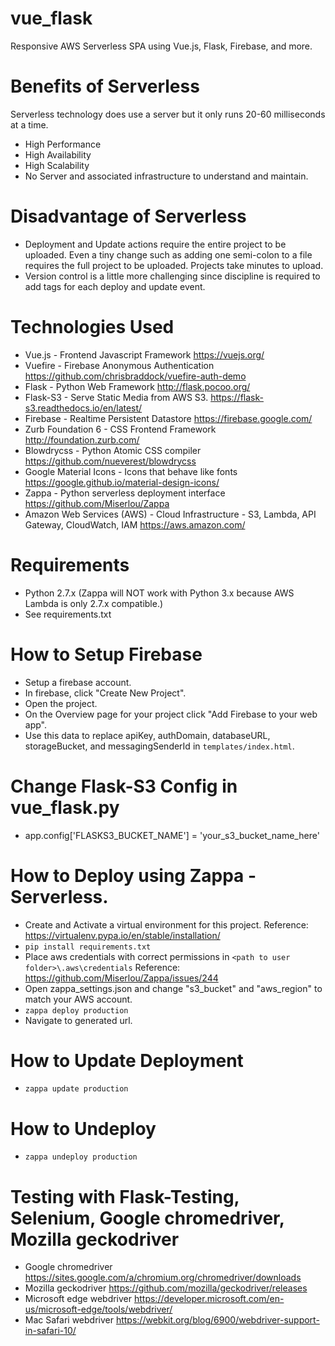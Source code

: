 # vue_flask
Responsive AWS Serverless SPA using Vue.js, Flask, Firebase, and more.

# Benefits of Serverless
Serverless technology does use a server but it only runs 20-60 milliseconds at a time.
- High Performance
- High Availability
- High Scalability
- No Server and associated infrastructure to understand and maintain.

# Disadvantage of Serverless
- Deployment and Update actions require the entire project to be uploaded. Even a tiny change such as adding one 
semi-colon to a file requires the full project to be uploaded.  Projects take minutes to upload.
- Version control is a little more challenging since discipline is required to add tags for each deploy and update 
event.

# Technologies Used
- Vue.js - Frontend Javascript Framework https://vuejs.org/
- Vuefire - Firebase Anonymous Authentication https://github.com/chrisbraddock/vuefire-auth-demo
- Flask - Python Web Framework http://flask.pocoo.org/
- Flask-S3 - Serve Static Media from AWS S3. https://flask-s3.readthedocs.io/en/latest/
- Firebase - Realtime Persistent Datastore https://firebase.google.com/
- Zurb Foundation 6 - CSS Frontend Framework http://foundation.zurb.com/
- Blowdrycss - Python Atomic CSS compiler https://github.com/nueverest/blowdrycss
- Google Material Icons - Icons that behave like fonts https://google.github.io/material-design-icons/
- Zappa - Python serverless deployment interface https://github.com/Miserlou/Zappa
- Amazon Web Services (AWS) - Cloud Infrastructure - S3, Lambda, API Gateway, CloudWatch, IAM https://aws.amazon.com/

# Requirements
- Python 2.7.x (Zappa will NOT work with Python 3.x because AWS Lambda is only 2.7.x compatible.)
- See requirements.txt

# How to Setup Firebase
- Setup a firebase account.
- In firebase, click "Create New Project".
- Open the project.
- On the Overview page for your project click "Add Firebase to your web app".
- Use this data to replace apiKey, authDomain, databaseURL, storageBucket, and messagingSenderId in `templates/index.html`.

# Change Flask-S3 Config in vue_flask.py
- app.config['FLASKS3_BUCKET_NAME'] = 'your_s3_bucket_name_here'

# How to Deploy using Zappa - Serverless.
- Create and Activate a virtual environment for this project. Reference: https://virtualenv.pypa.io/en/stable/installation/
- `pip install requirements.txt`
- Place aws credentials with correct permissions in `<path to user folder>\.aws\credentials` Reference: https://github.com/Miserlou/Zappa/issues/244
- Open zappa_settings.json and change "s3_bucket" and "aws_region" to match your AWS account.
- `zappa deploy production`
- Navigate to generated url.

# How to Update Deployment
- `zappa update production`

# How to Undeploy
- `zappa undeploy production`

# Testing with Flask-Testing, Selenium, Google chromedriver, Mozilla geckodriver
- Google chromedriver https://sites.google.com/a/chromium.org/chromedriver/downloads
- Mozilla geckodriver https://github.com/mozilla/geckodriver/releases
- Microsoft edge webdriver https://developer.microsoft.com/en-us/microsoft-edge/tools/webdriver/
- Mac Safari webdriver https://webkit.org/blog/6900/webdriver-support-in-safari-10/